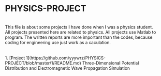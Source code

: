 # PHYSICS-PROJECT

<br>
This file is about some projects I have done when I was a physics student.
All projects presented here are related to physics.
All projects use Matlab to program.
The written reports are more important than the codes, because coding for engineering use just work as a caculation.
<br>
<br>
<br>
1. [Project 1](https://github.com/yyywrz/PHYSICS-PROJECT/blob/master/1/README.md)
Three-Dimensional Potential Distribution and Electromagnetic Wave Propagation Simulation
<br><br>
  
